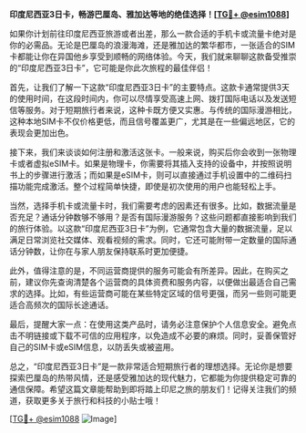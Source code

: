 **印度尼西亚3日卡，畅游巴厘岛、雅加达等地的绝佳选择！[[TG💪+ @esim1088](https://t.me/s/esim1088)]**

如果你计划前往印度尼西亚旅游或者出差，那么一款合适的手机卡或流量卡绝对是你的必需品。无论是巴厘岛的浪漫海滩，还是雅加达的繁华都市，一张适合的SIM卡都能让你在异国他乡享受到顺畅的网络体验。今天，我们就来聊聊这款备受推崇的“印度尼西亚3日卡”，它可能是你此次旅程的最佳伴侣！

首先，让我们了解一下这款“印度尼西亚3日卡”的主要特点。这款卡通常提供3天的使用时间，在这段时间内，你可以尽情享受高速上网、拨打国际电话以及发送短信等服务。对于短期旅行者来说，这种卡既方便又实惠。与传统的国际漫游相比，这种本地SIM卡不仅价格更低，而且信号覆盖更广，尤其是在一些偏远地区，它的表现会更加出色。

接下来，我们来谈谈如何注册和激活这张卡。一般来说，购买后你会收到一张物理卡或者虚拟eSIM卡。如果是物理卡，你需要将其插入支持的设备中，并按照说明书上的步骤进行激活；而如果是eSIM卡，则可以直接通过手机设置中的二维码扫描功能完成激活。整个过程简单快捷，即使是初次使用的用户也能轻松上手。

当然，选择手机卡或流量卡时，我们需要考虑的因素还有很多。比如，数据流量是否充足？通话分钟数够不够用？是否有国际漫游服务？这些问题都直接影响到我们的旅行体验。以这款“印度尼西亚3日卡”为例，它通常包含大量的数据流量，足以满足日常浏览社交媒体、观看视频的需求。同时，它还可能附带一定数量的国际通话分钟数，让你在与家人朋友保持联系时更加便捷。

此外，值得注意的是，不同运营商提供的服务可能会有所差异。因此，在购买之前，建议你先查询清楚各个运营商的具体资费和服务内容，以便做出最适合自己需求的选择。比如，有些运营商可能在某些特定区域的信号更强，而另一些则可能更适合高频次的国际长途通话。

最后，提醒大家一点：在使用这类产品时，请务必注意保护个人信息安全。避免点击不明链接或下载不可信的应用程序，以免造成不必要的麻烦。同时，妥善保管好自己的SIM卡或eSIM信息，以防丢失或被盗用。

总之，“印度尼西亚3日卡”是一款非常适合短期旅行者的理想选择。无论你是想要探索巴厘岛的热带风情，还是感受雅加达的现代魅力，它都能为你提供稳定可靠的通信保障。希望这篇文章能帮助到即将踏上印尼之旅的朋友们！记得关注我们的频道，获取更多关于旅行和科技的小贴士哦！

[[TG💪+ @esim1088](https://t.me/s/esim1088) ![Image](https://i.postimg.cc/4NQfJmqS/Snipaste-2025-05-13-00-14-12.png)]